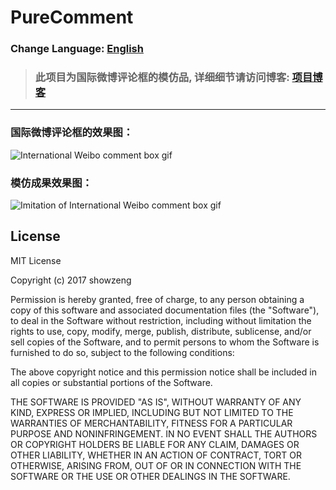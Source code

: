 # PureComment

### Change Language: [English](README.md)

> ### 此项目为国际微博评论框的模仿品, 详细细节请访问博客: [项目博客](http://showzeng.itscoder.com/android/2017/08/11/the-imitation-of-the-international-weibo-comment-box.html)

------

### 国际微博评论框的效果图：

![International Weibo comment box gif](https://github.com/showzeng/PureComment/blob/master/Gif/pureComment.gif)

### 模仿成果效果图：

![Imitation of International Weibo comment box gif](https://github.com/showzeng/PureComment/blob/master/Gif/pureCommentImitation.gif)

## License

MIT License

Copyright (c) 2017 showzeng

Permission is hereby granted, free of charge, to any person obtaining a copy
of this software and associated documentation files (the "Software"), to deal
in the Software without restriction, including without limitation the rights
to use, copy, modify, merge, publish, distribute, sublicense, and/or sell
copies of the Software, and to permit persons to whom the Software is
furnished to do so, subject to the following conditions:

The above copyright notice and this permission notice shall be included in all
copies or substantial portions of the Software.

THE SOFTWARE IS PROVIDED "AS IS", WITHOUT WARRANTY OF ANY KIND, EXPRESS OR
IMPLIED, INCLUDING BUT NOT LIMITED TO THE WARRANTIES OF MERCHANTABILITY,
FITNESS FOR A PARTICULAR PURPOSE AND NONINFRINGEMENT. IN NO EVENT SHALL THE
AUTHORS OR COPYRIGHT HOLDERS BE LIABLE FOR ANY CLAIM, DAMAGES OR OTHER
LIABILITY, WHETHER IN AN ACTION OF CONTRACT, TORT OR OTHERWISE, ARISING FROM,
OUT OF OR IN CONNECTION WITH THE SOFTWARE OR THE USE OR OTHER DEALINGS IN THE
SOFTWARE.